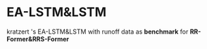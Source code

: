 # EA-LSTM&LSTM
kratzert 's EA-LSTM&LSTM with runoff data as **benchmark** for **RR-Former&RRS-Former**